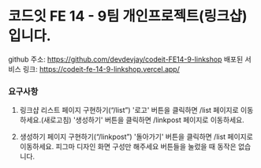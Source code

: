 # 코드잇 FE 14 - 9팀 개인프로젝트(링크샵)입니다.

github 주소: https://github.com/devdevjay/codeit-FE14-9-linkshop
배포된 서비스 링크: https://codeit-fe-14-9-linkshop.vercel.app/

### 요구사항

1.  링크샵 리스트 페이지 구현하기(“/list”)
    '로고' 버튼을 클릭하면 /list 페이지로 이동하세요.(새로고침)
    '생성하기' 버튼을 클릭하면 /linkpost 페이지로 이동하세요.

2.  생성하기 페이지 구현하기(“/linkpost”)
    '돌아가기' 버튼을 클릭하면 /list 페이지로 이동하세요.
    피그마 디자인 화면 구성만 해주세요
    버튼들을 눌렀을 때 동작은 없습니다.

